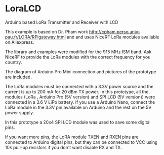 # LoraLCD
Arduino based LoRa Transmitter and Receiver with LCD

This example is based on Dr. Pham work http://cpham.perso.univ-pau.fr/LORA/RPIgateway.html and and uses NiceRF LoRa modules available on Aliexpress. 

The library and examples were modified for the 915 MHz ISM band. Ask NiceRF to provide the LoRa modules with the correct frequency for you country.

The diagram of Arduino Pro Mini connection and pictures of the prototype are included.

The LoRa modules must be connected with a 3.3V power source and the current is up to 200 mA for 20 dBm TX power. In this prototype, all the modules (LoRa , Arduino Pro (5V version)  and SPI LCD (5V version)) were connected in a 3.6 V LiPo battery. If you use a Arduino Nano, connect the LoRa module in the 3.3V pin available on Arduino and the rest on the 5V power supply.

In this prototype a 20x4 SPI LCD module was used to save some digital pins.

If you want more pins, the LoRA module TXEN and RXEN pins are connected to Arduino digital pins, but they can be connected to VCC using 10k pull-up resistors if you don't want disable RX and TX.

